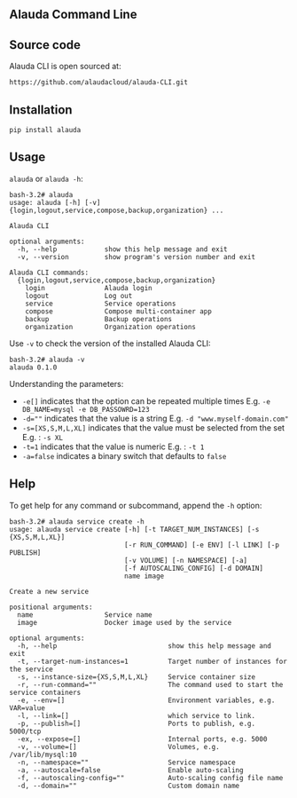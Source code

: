 ## Alauda Command Line

## Source code
Alauda CLI is open sourced at:

`https://github.com/alaudacloud/alauda-CLI.git`


## Installation

`pip install alauda`


## Usage
`alauda` or `alauda -h`:

```
bash-3.2# alauda
usage: alauda [-h] [-v] {login,logout,service,compose,backup,organization} ...

Alauda CLI

optional arguments:
  -h, --help            show this help message and exit
  -v, --version         show program's version number and exit

Alauda CLI commands:
  {login,logout,service,compose,backup,organization}
    login               Alauda login
    logout              Log out
    service             Service operations
    compose             Compose multi-container app
    backup              Backup operations
    organization        Organization operations
```


Use `-v` to check the version of the installed Alauda CLI:

```
bash-3.2# alauda -v
alauda 0.1.0
```

Understanding the parameters:

* `-e[]` indicates that the option can be repeated multiple times
  E.g. `-e DB_NAME=mysql -e DB_PASSOWRD=123`
* `-d=""` indicates that the value is a string
  E.g. `-d "www.myself-domain.com"`
* `-s=[XS,S,M,L,XL]` indicates that the value must be selected from the set
  E.g. : `-s XL`
* `-t=1` indicates that the value is numeric
  E.g. : `-t 1`
* `-a=false` indicates a binary switch that defaults to `false`



## Help
To get help for any command or subcommand, append the `-h` option:


```
bash-3.2# alauda service create -h
usage: alauda service create [-h] [-t TARGET_NUM_INSTANCES] [-s {XS,S,M,L,XL}]
                             [-r RUN_COMMAND] [-e ENV] [-l LINK] [-p PUBLISH]
                             [-v VOLUME] [-n NAMESPACE] [-a]
                             [-f AUTOSCALING_CONFIG] [-d DOMAIN]
                             name image

Create a new service

positional arguments:
  name                  Service name
  image                 Docker image used by the service

optional arguments:
  -h, --help                            show this help message and exit
  -t, --target-num-instances=1          Target number of instances for the service
  -s, --instance-size={XS,S,M,L,XL}     Service container size
  -r, --run-command=""                  The command used to start the service containers
  -e, --env=[]                          Environment variables, e.g. VAR=value
  -l, --link=[]                         which service to link.
  -p, --publish=[]                      Ports to publish, e.g. 5000/tcp
  -ex, --expose=[]                      Internal ports, e.g. 5000
  -v, --volume=[]                       Volumes, e.g. /var/lib/mysql:10
  -n, --namespace=""                    Service namespace
  -a, --autoscale=false                 Enable auto-scaling
  -f, --autoscaling-config=""           Auto-scaling config file name
  -d, --domain=""                       Custom domain name
```



